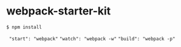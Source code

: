 # webpack-starter-kit

```
$ npm install
```

` "start": "webpack"`
`"watch": "webpack -w"`
`"build": "webpack -p"`
